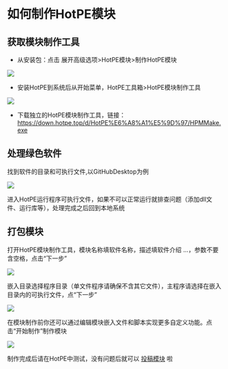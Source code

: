 # 如何制作HotPE模块
## 获取模块制作工具
- 从安装包：点击 展开高级选项>HotPE模块>制作HotPE模块

![](https://i.hotpe.top/i/2022/05/02/10fu9eu.png)


- 安装HotPE到系统后从开始菜单，HotPE工具箱>HotPE模块制作工具

![](https://i.hotpe.top/i/2022/05/02/10gdvxs.png)


- 下载独立的HotPE模块制作工具，链接：https://down.hotpe.top/d/HotPE%E6%A8%A1%E5%9D%97/HPMMake.exe

## 处理绿色软件
找到软件的目录和可执行文件,以GitHubDesktop为例

![](https://i.hotpe.top/i/2022/05/02/10gzmro.png)


进入HotPE运行程序可执行文件，如果不可以正常运行就排查问题（添加dll文件、运行库等），处理完成之后回到本地系统

## 打包模块
打开HotPE模块制作工具，模块名称填软件名称，描述填软件介绍 ...，参数不要含空格，点击“下一步”

![](https://i.hotpe.top/i/2022/05/02/10i48f8.png)


嵌入目录选择程序目录（单文件程序请确保不含其它文件），主程序请选择在嵌入目录内的可执行文件，点“下一步”

![](https://i.hotpe.top/i/2022/05/02/10ins4i.png)


在模块制作前你还可以通过编辑模块嵌入文件和脚本实现更多自定义功能。点击“开始制作”制作模块

![](https://i.hotpe.top/i/2022/05/02/10iuqdy.png)


制作完成后请在HotPE中测试，没有问题后就可以 [投稿模块](https://docs.hotpe.top/devdoc/hpm_con.html) 啦
